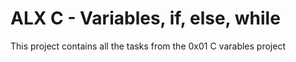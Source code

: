# ALX C - Variables, if, else, while
This project contains all the tasks from the 0x01 C varables project
